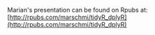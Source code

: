 Marian's presentation can be found on Rpubs at:[http://rpubs.com/marschmi/tidyR_dplyR](http://rpubs.com/marschmi/tidyR_dplyR)
